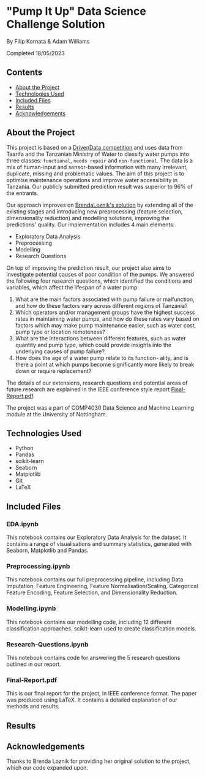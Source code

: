 # "Pump It Up" Data Science Challenge Solution
By Filip Kornata & Adam Williams

Completed 18/05/2023

## Contents
- [About the Project](#about-the-project)
- [Technologies Used](#technologies-used)
- [Included Files](#included-files)
- [Results](#results)
- [Acknowledgements](#acknowledgements)

## About the Project

This project is based on a [DrivenData competition](https://www.drivendata.org/competitions/7/pump-it-up-data-mining-the-water-table/) and uses data from Taarifa and the Tanzanian Ministry of Water to classify water pumps into three classes: `functional`, `needs repair` and `non-functional`. The data is a mix of human-input and sensor-based information with many irrelevant, duplicate, missing and problematic values. The aim of this project is to optimise maintenance operations and improve water accessibility in Tanzania. Our publicly submitted prediction result was superior to 96% of the entrants.

Our approach improves on [BrendaLoznik's solution](https://github.com/BrendaLoznik/waterpumps/tree/main) by extending all of the existing stages and introducing new preprocessing (feature selection, dimensionality reduction) and modelling solutions, improving the predictions' quality. Our implementation includes 4 main elements:
- Exploratory Data Analysis
- Preprocessing
- Modelling
- Research Questions

On top of improving the prediction result, our project also aims to investigate potential causes of poor condition of the pumps. We answered the following four research questions, which identified the conditions and variables, which affect the lifespan of a water pump:
1. What are the main factors associated with pump failure or malfunction, and how do these factors vary across different regions of Tanzania?
2. Which operators and/or management groups have the highest success rates in maintaining water pumps, and how do these rates vary based on factors which may make pump maintenance easier, such as water cost, pump type or location remoteness?
3. What are the interactions between different features, such as water quantity and pump type, which could provide insights into the underlying causes of pump failure?
4. How does the age of a water pump relate to its function- ality, and is there a point at which pumps become significantly more likely to break down or require replacement?

The details of our extensions, research questions and potential areas of future research are explained in the IEEE conference style report [Final-Report.pdf](Final-Report.pdf).

The project was a part of COMP4030 Data Science and Machine Learning module at the University of Nottingham.

## Technologies Used
- Python
- Pandas
- scikit-learn
- Seaborn
- Matplotlib
- Git
- LaTeX

## Included Files
### EDA.ipynb
This notebook contains our Exploratory Data Analysis for the dataset. It contains a range of visualisations and summary statistics, generated with Seaborn, Matplotlib and Pandas.

### Preprocessing.ipynb
This notebook contains our full preprocessing pipeline, including Data Imputation, Feature Engineering, Feature Normalisation/Scaling, Categorical Feature Encoding, Feature Selection, and Dimensionality Reduction.

### Modelling.ipynb
This notebook contains our modelling code, including 12 different classification approaches. scikit-learn used to create classification models.

### Research-Questions.ipynb
This notebook contains code for answering the 5 research questions outlined in our report.

### Final-Report.pdf
This is our final report for the project, in IEEE conference format. The paper was produced using LaTeX. It contains a detailed explanation of our methods and results.

## Results

## Acknowledgements
Thanks to Brenda Loznik for providing her original solution to the project, which our code expanded upon.

